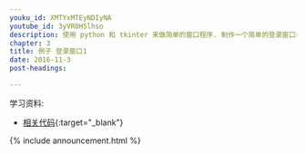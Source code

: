 ```yaml
---
youku_id: XMTYxMTEyNDIyNA
youtube_id: 3yVR0H5lhso
description: 使用 python 和 tkinter 来做简单的窗口程序. 制作一个简单的登录窗口练习.
chapter: 3
title: 例子 登录窗口1
date: 2016-11-3
post-headings:

---
```


学习资料:
  * [相关代码](https://github.com/MorvanZhou/tutorials/tree/master/tkinterTUT/tk13_login_example){:target="_blank"}

{% include announcement.html %}
